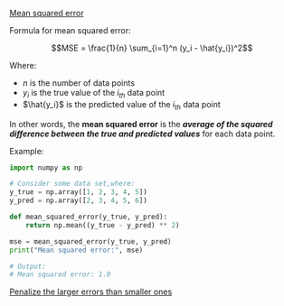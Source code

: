 [Mean squared error](https://www.youtube.com/live/40xGMygHMDU?si=3FoO-kLXNyFvX2US&t=4337)


Formula for mean squared error:
```math
MSE = \frac{1}{n} \sum_{i=1}^n (y_i - \hat{y_i})^2
```
Where:

- $n$ is the number of data points
- $y_i$ is the true value of the $i_{th}$  data point
- $\hat{y_i}$ is the predicted value of the $i_{th}$ data point

In other words, the **mean squared error** is the ***average of the squared difference between the true and predicted values*** for each data point.

Example:

```python
import numpy as np

# Consider some data set,where:
y_true = np.array([1, 2, 3, 4, 5])
y_pred = np.array([2, 3, 4, 5, 6])

def mean_squared_error(y_true, y_pred):
    return np.mean((y_true - y_pred) ** 2)

mse = mean_squared_error(y_true, y_pred)
print("Mean squared error:", mse)

# Output:
# Mean squared error: 1.0
```

[Penalize the larger errors than smaller ones](https://youtu.be/7oSh63dE_lE?si=6_vA-t0Db_ZzTOZB&t=257)
